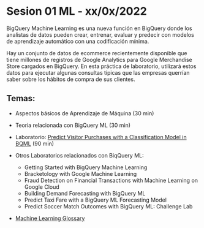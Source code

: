 # Sesion 01 ML - xx/0x/2022

BigQuery Machine Learning es una nueva función en BigQuery donde los analistas de datos pueden crear, entrenar, evaluar y predecir con modelos de aprendizaje automático con una codificación mínima.

Hay un conjunto de datos de ecommerce recientemente disponible que tiene millones de registros de Google Analytics para Google Merchandise Store cargados en BigQuery. En esta práctica de laboratorio, utilizará estos datos para ejecutar algunas consultas típicas que las empresas querrían saber sobre los hábitos de compra de sus clientes.

## Temas:

- Aspectos básicos de Aprendizaje de Máquina (30 min)

- Teoria relacionada con BigQuery ML (30 min)

- Laboratorio: 
[Predict Visitor Purchases with a Classification Model in BQML](https://www.cloudskillsboost.google/focuses/1794?parent=catalog) (90 min)

- Otros Laboratorios relacionados con BiqQuery ML:
    - Getting Started with BigQuery Machine Learning
    - Bracketology with Google Machine Learning
    - Fraud Detection on Financial Transactions with Machine Learning on Google Cloud
    - Building Demand Forecasting with BigQuery ML
    - Predict Taxi Fare with a BigQuery ML Forecasting Model
    - Predict Soccer Match Outcomes with BigQuery ML: Challenge Lab

- [Machine Learning Glossary](https://developers.google.com/machine-learning/glossary/)
